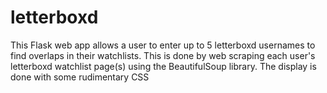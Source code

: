 # letterboxd
This Flask web app allows a user to enter up to 5 letterboxd usernames to find overlaps in their watchlists. This is done by web scraping each user's letterboxd watchlist page(s) using the BeautifulSoup library. The display is done with some rudimentary CSS
